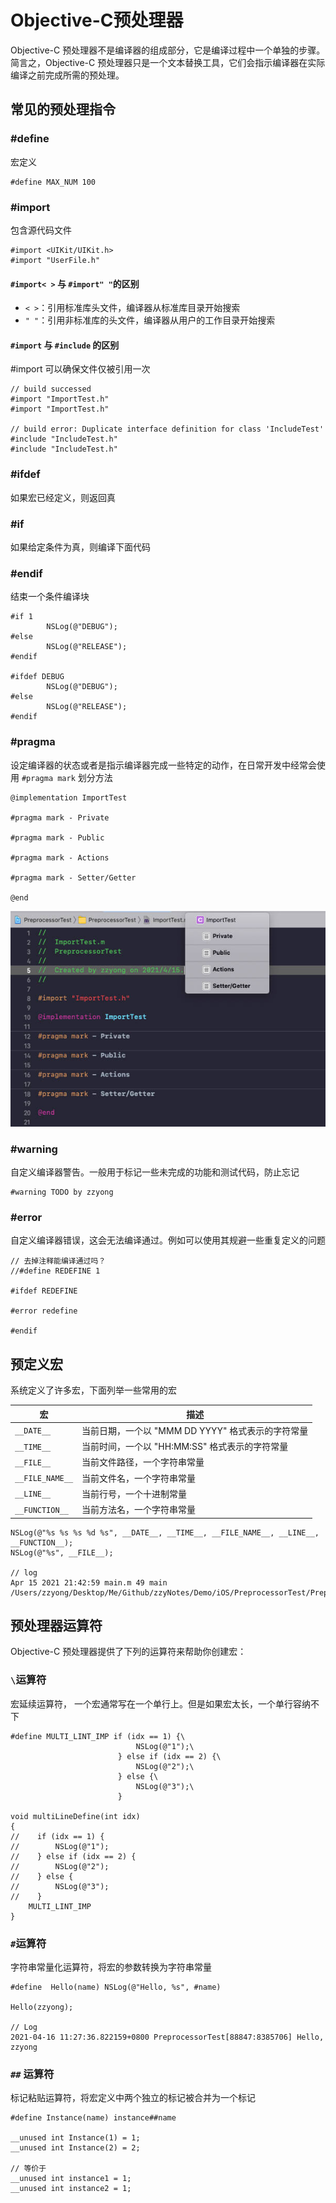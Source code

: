 # Objective-C预处理器

Objective-C 预处理器不是编译器的组成部分，它是编译过程中一个单独的步骤。简言之，Objective-C 预处理器只是一个文本替换工具，它们会指示编译器在实际编译之前完成所需的预处理。

## 常见的预处理指令

### #define
宏定义
``` objc
#define MAX_NUM 100
```
### #import
包含源代码文件
```objc
#import <UIKit/UIKit.h>
#import "UserFile.h"
```

#### `#import< >` 与 `#import" "`的区别

- `< >`：引用标准库头文件，编译器从标准库目录开始搜索
- `" "`：引用非标准库的头文件，编译器从用户的工作目录开始搜索

#### `#import` 与 `#include` 的区别
#import 可以确保文件仅被引用一次

```objc
// build successed
#import "ImportTest.h"
#import "ImportTest.h"

// build error: Duplicate interface definition for class 'IncludeTest'
#include "IncludeTest.h"
#include "IncludeTest.h" 
```

### #ifdef 
如果宏已经定义，则返回真
### #if 
如果给定条件为真，则编译下面代码
### #endif
结束一个条件编译块
```objc
#if 1
        NSLog(@"DEBUG");
#else
        NSLog(@"RELEASE");
#endif
        
#ifdef DEBUG
        NSLog(@"DEBUG");
#else
        NSLog(@"RELEASE");
#endif
```

### #pragma
设定编译器的状态或者是指示编译器完成一些特定的动作，在日常开发中经常会使用 `#pragma mark` 划分方法

```objc
@implementation ImportTest

#pragma mark - Private

#pragma mark - Public

#pragma mark - Actions

#pragma mark - Setter/Getter

@end
```

<img src="../imgs/pragma_mark.jpg">

### #warning
自定义编译器警告。一般用于标记一些未完成的功能和测试代码，防止忘记

```objc
#warning TODO by zzyong
```

### #error
自定义编译器错误，这会无法编译通过。例如可以使用其规避一些重复定义的问题

``` objc
// 去掉注释能编译通过吗？
//#define REDEFINE 1

#ifdef REDEFINE

#error redefine

#endif
```

## 预定义宏
系统定义了许多宏，下面列举一些常用的宏

|宏|描述|
|-|-|
|`__DATE__`|当前日期，一个以 "MMM DD YYYY" 格式表示的字符常量|
|`__TIME__`|当前时间，一个以 "HH:MM:SS" 格式表示的字符常量|
|`__FILE__`|当前文件路径，一个字符串常量|
|`__FILE_NAME__`|当前文件名，一个字符串常量|
|`__LINE__`|当前行号，一个十进制常量|
|`__FUNCTION__`|当前方法名，一个字符串常量|

```objc
NSLog(@"%s %s %s %d %s", __DATE__, __TIME__, __FILE_NAME__, __LINE__, __FUNCTION__);
NSLog(@"%s", __FILE__);

// log 
Apr 15 2021 21:42:59 main.m 49 main
/Users/zzyong/Desktop/Me/Github/zzyNotes/Demo/iOS/PreprocessorTest/PreprocessorTest/main.m
```

## 预处理器运算符
Objective-C 预处理器提供了下列的运算符来帮助你创建宏：

### `\`运算符
宏延续运算符， 一个宏通常写在一个单行上。但是如果宏太长，一个单行容纳不下

```objc
#define MULTI_LINT_IMP if (idx == 1) {\
                            NSLog(@"1");\
                        } else if (idx == 2) {\
                            NSLog(@"2");\
                        } else {\
                            NSLog(@"3");\
                        }

void multiLineDefine(int idx)
{
//    if (idx == 1) {
//        NSLog(@"1");
//    } else if (idx == 2) {
//        NSLog(@"2");
//    } else {
//        NSLog(@"3");
//    }
    MULTI_LINT_IMP
}
```

### `#`运算符
字符串常量化运算符，将宏的参数转换为字符串常量

```objc
#define  Hello(name) NSLog(@"Hello, %s", #name)

Hello(zzyong);

// Log
2021-04-16 11:27:36.822159+0800 PreprocessorTest[88847:8385706] Hello, zzyong

```

### `##` 运算符
标记粘贴运算符，将宏定义中两个独立的标记被合并为一个标记

```objc
#define Instance(name) instance##name

__unused int Instance(1) = 1;
__unused int Instance(2) = 2;

// 等价于 
__unused int instance1 = 1;
__unused int instance2 = 1;

```
